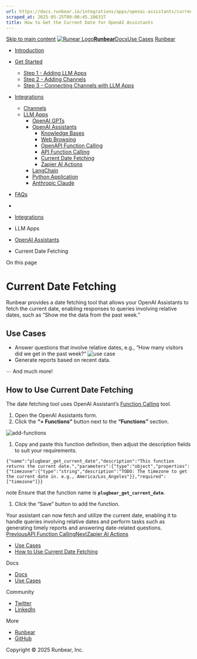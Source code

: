 ```yaml
---
url: https://docs.runbear.io/integrations/apps/openai-assistants/current-date-fetching
scraped_at: 2025-05-25T09:00:45.106337
title: How to Get the Current Date for OpenAI Assistants
---
```


[Skip to main content](https://docs.runbear.io/integrations/apps/openai-assistants/current-date-fetching#__docusaurus_skipToContent_fallback)
[![Runear Logo](https://docs.runbear.io/img/logo.svg)**Runbear**](https://docs.runbear.io/)[Docs](https://docs.runbear.io/)[Use Cases](https://docs.runbear.io/use-cases)
[Runbear](https://runbear.io)
  * [Introduction](https://docs.runbear.io/)
  * [Get Started](https://docs.runbear.io/get-started)
    * [Step 1 - Adding LLM Apps](https://docs.runbear.io/get-started/app)
    * [Step 2 - Adding Channels](https://docs.runbear.io/get-started/channel)
    * [Step 3 - Connecting Channels with LLM Apps](https://docs.runbear.io/get-started/connection)
  * [Integrations](https://docs.runbear.io/integrations)
    * [Channels](https://docs.runbear.io/integrations/apps/openai-assistants/current-date-fetching)
    * [LLM Apps](https://docs.runbear.io/integrations/apps/openai-assistants/current-date-fetching)
      * [OpenAI GPTs](https://docs.runbear.io/integrations/apps/openai-gpts/)
      * [OpenAI Assistants](https://docs.runbear.io/integrations/apps/openai-assistants/)
        * [Knowledge Bases](https://docs.runbear.io/integrations/apps/openai-assistants/current-date-fetching)
        * [Web Browsing](https://docs.runbear.io/integrations/apps/openai-assistants/web-browsing)
        * [OpenAPI Function Calling](https://docs.runbear.io/integrations/apps/openai-assistants/api-calling-openapi)
        * [API Function Calling](https://docs.runbear.io/integrations/apps/openai-assistants/api-calling)
        * [Current Date Fetching](https://docs.runbear.io/integrations/apps/openai-assistants/current-date-fetching)
        * [Zapier AI Actions](https://docs.runbear.io/integrations/apps/openai-assistants/zapier-ai-actions)
      * [LangChain](https://docs.runbear.io/integrations/apps/langchain/)
      * [Python Application](https://docs.runbear.io/integrations/apps/python-sdk/)
      * [Anthropic Claude](https://docs.runbear.io/integrations/apps/anthropic-claude/)
  * [FAQs](https://docs.runbear.io/faq)


  * [](https://docs.runbear.io/)
  * [Integrations](https://docs.runbear.io/integrations)
  * LLM Apps
  * [OpenAI Assistants](https://docs.runbear.io/integrations/apps/openai-assistants/)
  * Current Date Fetching


On this page
# Current Date Fetching
Runbear provides a date fetching tool that allows your OpenAI Assistants to fetch the current date, enabling responses to queries involving relative dates, such as “Show me the data from the past week.”
## Use Cases[​](https://docs.runbear.io/integrations/apps/openai-assistants/current-date-fetching#use-cases "Direct link to Use Cases")
  * Answer questions that involve relative dates, e.g., “How many visitors did we get in the past week?” ![use case](https://docs.runbear.io/img/date-fetching-usecase.png)
  * Generate reports based on recent data.


⋯ And much more!
## How to Use Current Date Fetching[​](https://docs.runbear.io/integrations/apps/openai-assistants/current-date-fetching#how-to-use-current-date-fetching "Direct link to How to Use Current Date Fetching")
The date fetching tool uses OpenAI Assistant’s [Function Calling](https://platform.openai.com/docs/guides/function-calling) tool.
  1. Open the OpenAI Assistants form.
  2. Click the **“+ Functions”** button next to the **“Functions”** section.

![add-functions](https://docs.runbear.io/img/add-functions-button.png)
  1. Copy and paste this function definition, then adjust the description fields to suit your requirements.


```
{"name":"plugbear_get_current_date","description":"This function returns the current date.","parameters":{"type":"object","properties":{"timezone":{"type":"string","description":"TODO: The timezone to get the current date in. e.g., America/Los_Angeles"}},"required":["timezone"]}}
```

note
Ensure that the function name is **`plugbear_get_current_date`**.
  1. Click the “Save” button to add the function.


Your assistant can now fetch and utilize the current date, enabling it to handle queries involving relative dates and perform tasks such as generating timely reports and answering date-related questions.
[PreviousAPI Function Calling](https://docs.runbear.io/integrations/apps/openai-assistants/api-calling)[NextZapier AI Actions](https://docs.runbear.io/integrations/apps/openai-assistants/zapier-ai-actions)
  * [Use Cases](https://docs.runbear.io/integrations/apps/openai-assistants/current-date-fetching#use-cases)
  * [How to Use Current Date Fetching](https://docs.runbear.io/integrations/apps/openai-assistants/current-date-fetching#how-to-use-current-date-fetching)


Docs
  * [Docs](https://docs.runbear.io/)
  * [Use Cases](https://docs.runbear.io/use-cases)


Community
  * [Twitter](https://twitter.com/runbear_io)
  * [LinkedIn](https://www.linkedin.com/company/runbear)


More
  * [Runbear](https://runbear.io)
  * [GitHub](https://github.com/runbear-io/plugbear-python-sdk)


Copyright © 2025 Runbear, Inc.

